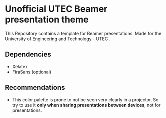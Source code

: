 # Unofficial UTEC Beamer presentation theme
This Repository contains a template for Beamer presentations.
Made for the University of Engineering  and Technology - UTEC .

## Dependencies
* Xelatex 
* FiraSans (optional)

## Recommendations
* This color palette is prone to not be seen very clearly in a projector. So try to use it **only when sharing presentations between devices**,  not for presentations.